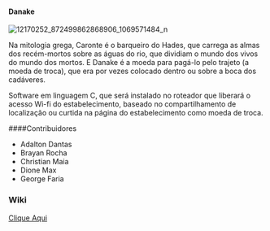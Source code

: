 #### Danake

![12170252_872499862868906_1069571484_n](https://cloud.githubusercontent.com/assets/6604658/10614286/202a8882-7738-11e5-9e5e-ce674c06bd0a.jpg)

Na mitologia grega, Caronte é o barqueiro do Hades, que carrega as almas dos recém-mortos sobre as águas do rio, que dividiam o mundo dos vivos do mundo dos mortos. E Danake é a moeda para pagá-lo pelo trajeto (a moeda de troca), que era por vezes colocado dentro ou sobre a boca dos cadáveres.

Software em linguagem C, que será instalado no roteador que liberará o acesso Wi-fi do estabelecimento, baseado no compartilhamento de localização ou curtida na página do estabelecimento como moeda de troca.


####Contribuidores 

* Adalton Dantas
* Brayan Rocha
* Christian Maia
* Dione Max
* George Faria

### Wiki 

[Clique Aqui](https://github.com/donatelloferraz/Danake/wiki)
